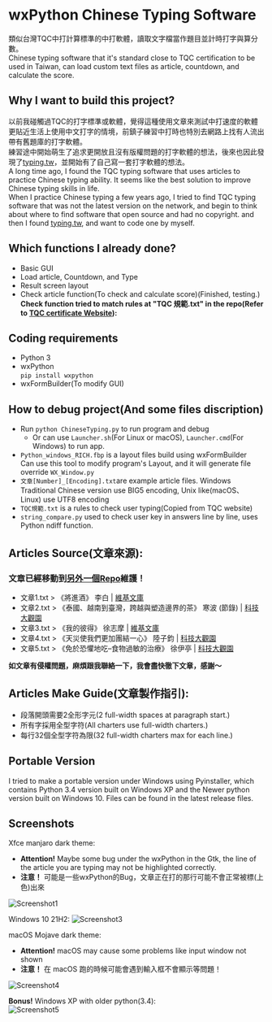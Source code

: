 # wxPython Chinese Typing Software  
類似台灣TQC中打計算標準的中打軟體，讀取文字檔當作題目並計時打字與算分數。  
Chinese typing software that it's standard close to TQC certification to be used in Taiwan, can load custom text files as article, countdown, and calculate the score.  
## Why I want to build this project?  
以前我碰觸過TQC的打字標準或軟體，覺得這種使用文章來測試中打速度的軟體更貼近生活上使用中文打字的情境，前鎮子練習中打時也特別去網路上找有人流出帶有舊題庫的打字軟體。  
練習途中開始萌生了追求更開放且沒有版權問題的打字軟體的想法，後來也因此發現了[typing.tw](typing.tw)，並開始有了自己寫一套打字軟體的想法。  
A long time ago, I found the TQC typing software that uses articles to practice Chinese typing ability.  It seems like the best solution to improve Chinese typing skills in life.  
When I practice Chinese typing a few years ago, I tried to find TQC typing software that was not the latest version on the network, and begin to think about where to find software that open source and had no copyright. and then I found [typing.tw](typing.tw), and want to code one by myself.  
## Which functions I already done?  
* Basic GUI
* Load article, Countdown, and Type
* Result screen layout
* Check article function(To check and calculate score)(Finished, testing.)  
**Check function tried to match rules at "TQC 規範.txt" in the repo(Refer to [TQC certificate Website](https://www.tqc.org.tw/TQCNet/CertificateDetail.aspx?CODE=r1y127Koepg=)):**
## Coding requirements  
* Python 3
* wxPython  
```pip install wxpython```
* wxFormBuilder(To modify GUI)
## How to debug project(And some files discription)
* Run ```python ChineseTyping.py``` to run program and debug
    * Or can use ```Launcher.sh```(For Linux or macOS), ```Launcher.cmd```(For Windows) to run app.
* ```Python_windows_RICH.fbp``` is a layout files build using wxFormBuilder  
Can use this tool to modify program's Layout, and it will generate file override ```WX_Window.py```
* ```文章[Number]_[Encoding].txt```are example article files. Windows Traditional Chinese version use BIG5 encoding, Unix like(macOS、 Linux) use UTF8 encoding
* ```TQC規範.txt``` is a rules to check user typing(Copied from TQC website)
* ```string_compare.py``` used to check user key in answers line by line, uses Python ndiff function.

## Articles Source(文章來源):

### 文章已經移動到[另外一個Repo](https://github.com/Bob-YsPan/ChineseTypingArticles)維護！

* 文章1.txt > 《將進酒》 李白 | [維基文庫](https://zh.wikisource.org/wiki/%E5%B0%87%E9%80%B2%E9%85%92_(%E6%9D%8E%E7%99%BD))
* 文章2.txt > 《泰國、越南到臺灣，跨越與塑造邊界的茶》 寒波 (節錄) | [科技大觀園](https://scitechvista.nat.gov.tw/Article/C000003/detail?ID=be45b67b-ae53-4626-966e-e2e8a97475ef)
* 文章3.txt > 《我的彼得》 徐志摩 | [維基文庫](https://zh.wikisource.org/wiki/%E6%88%91%E7%9A%84%E5%BD%BC%E5%BE%97)  
* 文章4.txt > 《天災使我們更加團結一心》 陸子鈞 | [科技大觀園](https://scitechvista.nat.gov.tw/Article/C000003/detail?ID=8358bbd7-43c8-4462-ad9e-5611981a3cc4)
* 文章5.txt > 《免於恐懼地吃–食物過敏的治療》 徐伊亭 | [科技大觀園](https://scitechvista.nat.gov.tw/Article/C000003/detail?ID=d2fd0afa-5d47-43d3-acfc-2a89036685de)  

**如文章有侵權問題，麻煩跟我聯絡一下，我會盡快徹下文章，感謝～**  
## Articles Make Guide(文章製作指引):
* 段落開頭需要2全形字元(2 full-width spaces at paragraph start.)
* 所有字採用全型字符(All charters use full-width charters.)
* 每行32個全型字符為限(32 full-width charters max for each line.)  
## Portable Version
I tried to make a portable version under Windows using Pyinstaller, which contains Python 3.4 version built on Windows XP and the Newer python version built on Windows 10. Files can be found in the latest release files.  
## Screenshots
Xfce manjaro dark theme:  
* **Attention!** Maybe some bug under the wxPython in the Gtk, the line of the article you are typing may not be highlighted correctly.  
* **注意！** 可能是一些wxPython的Bug，文章正在打的那行可能不會正常被標(上色)出來  
  
![Screenshot1](/SCR1.png)  
  
Windows 10 21H2:
![Screenshot3](/SCR3.png)  
  
macOS Mojave dark theme:  
* **Attention!** macOS may cause some problems like input window not shown  
* **注意！** 在 macOS 跑的時候可能會遇到輸入框不會顯示等問題！
  
![Screenshot4](/SCR4.png)  
  
**Bonus!** Windows XP with older python(3.4):  
![Screenshot5](/SCR5.png)  
  
